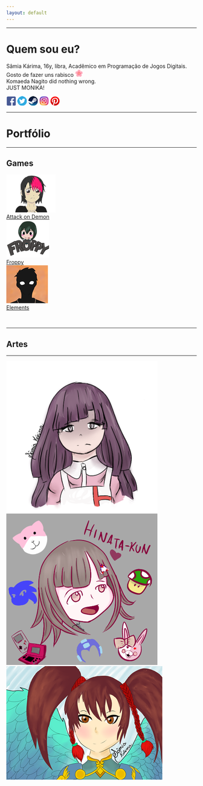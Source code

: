 ```yaml
---
layout: default
---
```

* * *
# Quem sou eu?  
Sâmia Kárima, 16y, libra, Acadêmico em Programação de Jogos Digitais.  
Gosto de fazer uns rabisco ![](flor.png)  
Komaeda Nagito did nothing wrong.  
JUST MONIKA! 

[![](facebook.png)](https://www.facebook.com/pqpsamia)
[![](twitter.png)](https://twitter.com/pqpsamia)
[![](steam.png)](http://steamcommunity.com/id/pqpsamia)
[![](instagram.png)](https://www.instagram.com/pqpsamina)
[![](pinterest.png)](https://br.pinterest.com/samiakarima10)  

* * *
# Portfólio
* * *
## Games


[![](Attack.png)](https://samiakarima.github.io/AttackonDemon/)  
[Attack on Demon](https://samiakarima.github.io/AttackonDemon/)  
[![](Froppy.png)](https://samiakarima.github.io/Froppy/)  
[Froppy](https://samiakarima.github.io/Froppy/)  
[![](Elements.png)](https://alvaromd2016.github.io/Elements/)  
[Elements](https://alvaromd2016.github.io/Elements/)


[![]()]()
* * *
## Artes
* * *
![](mikan.png)
![](chiaki.png)
![](jing.png)

